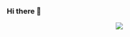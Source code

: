 ### Hi there 👋

<div align="center">
  <img src="https://github-readme-stats.vercel.app/api?username=codermast&show_icons=true&theme=transparent" /> 
</div>

